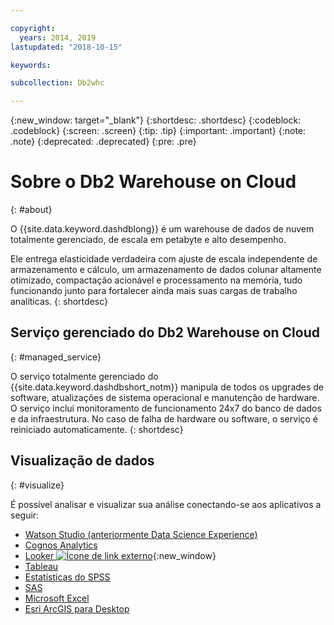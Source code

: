 ```yaml
---

copyright:
  years: 2014, 2019
lastupdated: "2018-10-15"

keywords:

subcollection: Db2whc

---
```


<!-- Attribute definitions --> 
{:new_window: target="_blank"}
{:shortdesc: .shortdesc}
{:codeblock: .codeblock}
{:screen: .screen}
{:tip: .tip}
{:important: .important}
{:note: .note}
{:deprecated: .deprecated}
{:pre: .pre}

# Sobre o Db2 Warehouse on Cloud
{: #about}

O {{site.data.keyword.dashdblong}} é um warehouse de dados de nuvem totalmente gerenciado, de escala em petabyte e alto
desempenho.

Ele entrega elasticidade verdadeira com ajuste de escala independente de armazenamento e cálculo, um armazenamento de dados
colunar altamente otimizado, compactação acionável e processamento na memória, tudo funcionando junto para fortalecer ainda mais
suas cargas de trabalho analíticas.
{: shortdesc}

## Serviço gerenciado do Db2 Warehouse on Cloud
{: #managed_service}

O serviço totalmente gerenciado do {{site.data.keyword.dashdbshort_notm}} manipula de todos os upgrades de software, atualizações de sistema operacional e manutenção de hardware. O serviço inclui monitoramento de funcionamento 24x7 do banco de dados e da infraestrutura. No caso de falha de hardware ou software, o serviço é reiniciado automaticamente.
{: shortdesc}

<!-- ## Provisioning of Db2 Warehouse on Cloud
{: #whse_provision}

The {{site.data.keyword.dashdbshort_notm}} database can be provisioned on {{site.data.keyword.BluSoftlayer_full}} and for AWS.
{: shortdesc}

If you want to have the data warehouse provisioned for AWS, select the **MPP Small for AWS** plan. -->

## Visualização de dados
{: #visualize}

É possível analisar e visualizar sua análise conectando-se aos aplicativos a seguir:

- [ Watson Studio (anteriormente Data Science Experience) ](/docs/services/Db2whc/connecting?topic=Db2whc-ds#watson_studio)
- [Cognos Analytics](/docs/services/Db2whc/connecting?topic=Db2whc-data_vis_bi#cognos)
- [Looker ![Ícone de link externo](../../icons/launch-glyph.svg "Ícone de link externo")](https://docs.looker.com/setup-and-management/connecting-to-db){:new_window}
- [Tableau](/docs/services/Db2whc/connecting?topic=Db2whc-data_vis_bi#tableau)
- [Estatísticas do SPSS](/docs/services/Db2whc/connecting?topic=Db2whc-ds#spss_stats)
- [SAS](/docs/services/Db2whc/connecting?topic=Db2whc-ds#sas)
- [Microsoft Excel](/docs/services/Db2whc/connecting?topic=Db2whc-data_vis_bi#excel)
- [Esri ArcGIS para Desktop](/docs/services/Db2whc/connecting?topic=Db2whc-data_vis_bi#esri_arcgis)



